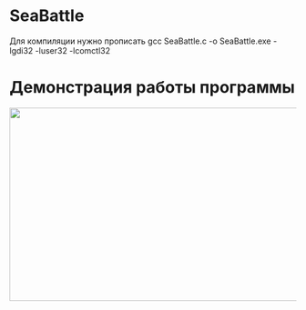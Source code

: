 # SeaBattle
Для компиляции нужно прописать gcc SeaBattle.c -o SeaBattle.exe -lgdi32 -luser32 -lcomctl32

# Демонстрация работы программы
 
<img width=680 height=340 src="https://github.com/GREMIAR/Semester-3/assets/70177742/626c5759-5e52-495c-9ed9-6d4c12ae8c30">
